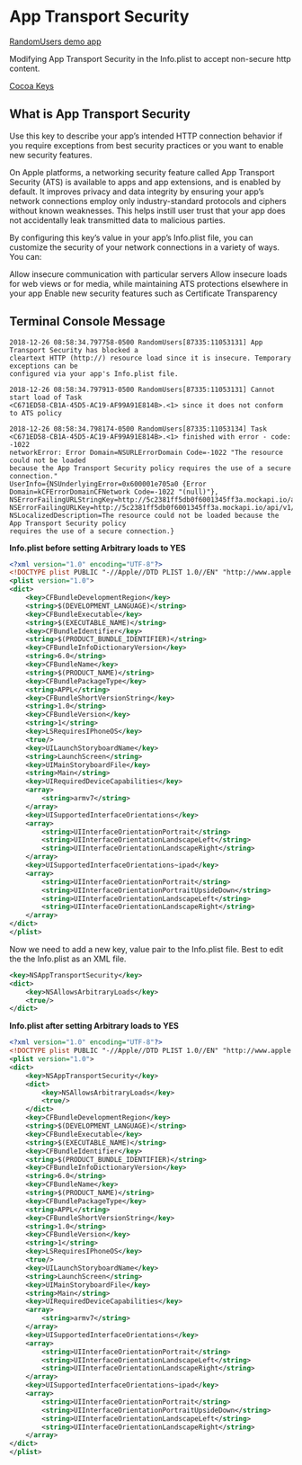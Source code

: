# App Transport Security

[RandomUsers demo app](https://github.com/joinpursuit/Pursuit-Core-iOS-RandomUsers)  

Modifying App Transport Security in the Info.plist to accept non-secure http content. 

[Cocoa Keys](https://developer.apple.com/library/archive/documentation/General/Reference/InfoPlistKeyReference/Articles/CocoaKeys.html)  

## What is App Transport Security

Use this key to describe your app’s intended HTTP connection behavior if you require exceptions from best security practices or you want to enable new security features.

On Apple platforms, a networking security feature called App Transport Security (ATS) is available to apps and app extensions, and is enabled by default. It improves privacy and data integrity by ensuring your app’s network connections employ only industry-standard protocols and ciphers without known weaknesses. This helps instill user trust that your app does not accidentally leak transmitted data to malicious parties.

By configuring this key’s value in your app’s Info.plist file, you can customize the security of your network connections in a variety of ways. You can:

Allow insecure communication with particular servers
Allow insecure loads for web views or for media, while maintaining ATS protections elsewhere in your app
Enable new security features such as Certificate Transparency

## Terminal Console Message 

```
2018-12-26 08:58:34.797758-0500 RandomUsers[87335:11053131] App Transport Security has blocked a 
cleartext HTTP (http://) resource load since it is insecure. Temporary exceptions can be 
configured via your app's Info.plist file.

2018-12-26 08:58:34.797913-0500 RandomUsers[87335:11053131] Cannot start load of Task 
<C671ED58-CB1A-45D5-AC19-AF99A91E814B>.<1> since it does not conform to ATS policy

2018-12-26 08:58:34.798174-0500 RandomUsers[87335:11053134] Task 
<C671ED58-CB1A-45D5-AC19-AF99A91E814B>.<1> finished with error - code: -1022
networkError: Error Domain=NSURLErrorDomain Code=-1022 "The resource could not be loaded 
because the App Transport Security policy requires the use of a secure connection." 
UserInfo={NSUnderlyingError=0x600001e705a0 {Error Domain=kCFErrorDomainCFNetwork Code=-1022 "(null)"}, NSErrorFailingURLStringKey=http://5c2381ff5db0f6001345ff3a.mockapi.io/api/v1/users, NSErrorFailingURLKey=http://5c2381ff5db0f6001345ff3a.mockapi.io/api/v1/users,
NSLocalizedDescription=The resource could not be loaded because the App Transport Security policy
requires the use of a secure connection.}
```

**Info.plist before setting Arbitrary loads to YES**   
```xml
<?xml version="1.0" encoding="UTF-8"?>
<!DOCTYPE plist PUBLIC "-//Apple//DTD PLIST 1.0//EN" "http://www.apple.com/DTDs/PropertyList-1.0.dtd">
<plist version="1.0">
<dict>
	<key>CFBundleDevelopmentRegion</key>
	<string>$(DEVELOPMENT_LANGUAGE)</string>
	<key>CFBundleExecutable</key>
	<string>$(EXECUTABLE_NAME)</string>
	<key>CFBundleIdentifier</key>
	<string>$(PRODUCT_BUNDLE_IDENTIFIER)</string>
	<key>CFBundleInfoDictionaryVersion</key>
	<string>6.0</string>
	<key>CFBundleName</key>
	<string>$(PRODUCT_NAME)</string>
	<key>CFBundlePackageType</key>
	<string>APPL</string>
	<key>CFBundleShortVersionString</key>
	<string>1.0</string>
	<key>CFBundleVersion</key>
	<string>1</string>
	<key>LSRequiresIPhoneOS</key>
	<true/>
	<key>UILaunchStoryboardName</key>
	<string>LaunchScreen</string>
	<key>UIMainStoryboardFile</key>
	<string>Main</string>
	<key>UIRequiredDeviceCapabilities</key>
	<array>
		<string>armv7</string>
	</array>
	<key>UISupportedInterfaceOrientations</key>
	<array>
		<string>UIInterfaceOrientationPortrait</string>
		<string>UIInterfaceOrientationLandscapeLeft</string>
		<string>UIInterfaceOrientationLandscapeRight</string>
	</array>
	<key>UISupportedInterfaceOrientations~ipad</key>
	<array>
		<string>UIInterfaceOrientationPortrait</string>
		<string>UIInterfaceOrientationPortraitUpsideDown</string>
		<string>UIInterfaceOrientationLandscapeLeft</string>
		<string>UIInterfaceOrientationLandscapeRight</string>
	</array>
</dict>
</plist>
```

Now we need to add a new key, value pair to the Info.plist file. Best to edit the the Info.plist as an XML file. 

```xml 
<key>NSAppTransportSecurity</key>
<dict>
	<key>NSAllowsArbitraryLoads</key>
	<true/>
</dict>
```


**Info.plist after setting Arbitrary loads to YES**    
```xml
<?xml version="1.0" encoding="UTF-8"?>
<!DOCTYPE plist PUBLIC "-//Apple//DTD PLIST 1.0//EN" "http://www.apple.com/DTDs/PropertyList-1.0.dtd">
<plist version="1.0">
<dict>
	<key>NSAppTransportSecurity</key>
	<dict>
		<key>NSAllowsArbitraryLoads</key>
		<true/>
	</dict>
	<key>CFBundleDevelopmentRegion</key>
	<string>$(DEVELOPMENT_LANGUAGE)</string>
	<key>CFBundleExecutable</key>
	<string>$(EXECUTABLE_NAME)</string>
	<key>CFBundleIdentifier</key>
	<string>$(PRODUCT_BUNDLE_IDENTIFIER)</string>
	<key>CFBundleInfoDictionaryVersion</key>
	<string>6.0</string>
	<key>CFBundleName</key>
	<string>$(PRODUCT_NAME)</string>
	<key>CFBundlePackageType</key>
	<string>APPL</string>
	<key>CFBundleShortVersionString</key>
	<string>1.0</string>
	<key>CFBundleVersion</key>
	<string>1</string>
	<key>LSRequiresIPhoneOS</key>
	<true/>
	<key>UILaunchStoryboardName</key>
	<string>LaunchScreen</string>
	<key>UIMainStoryboardFile</key>
	<string>Main</string>
	<key>UIRequiredDeviceCapabilities</key>
	<array>
		<string>armv7</string>
	</array>
	<key>UISupportedInterfaceOrientations</key>
	<array>
		<string>UIInterfaceOrientationPortrait</string>
		<string>UIInterfaceOrientationLandscapeLeft</string>
		<string>UIInterfaceOrientationLandscapeRight</string>
	</array>
	<key>UISupportedInterfaceOrientations~ipad</key>
	<array>
		<string>UIInterfaceOrientationPortrait</string>
		<string>UIInterfaceOrientationPortraitUpsideDown</string>
		<string>UIInterfaceOrientationLandscapeLeft</string>
		<string>UIInterfaceOrientationLandscapeRight</string>
	</array>
</dict>
</plist>
```
